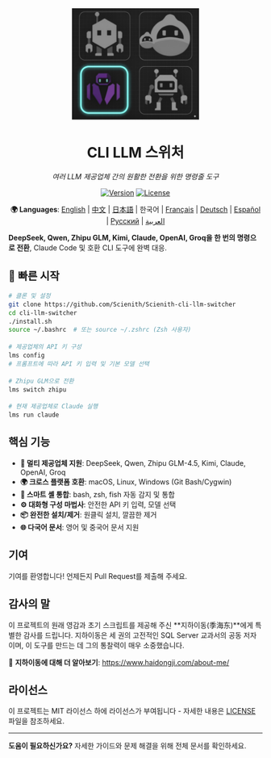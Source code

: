 <div align="center">

<img src="assets/images/logo/logo.jpeg" alt="CLI LLM 스위처" width="50%">

# CLI LLM 스위처

*여러 LLM 제공업체 간의 원활한 전환을 위한 명령줄 도구*

[![Version](https://img.shields.io/badge/version-v0.1.0a1-blue.svg)](https://github.com/Scienith/Scienith-cli-llm-switcher/releases)
[![License](https://img.shields.io/badge/license-MIT-green.svg)](LICENSE)

**🌍 Languages**: [English](README.md) | [中文](README_zh.md) | [日本語](README_ja.md) | 한국어 | [Français](README_fr.md) | [Deutsch](README_de.md) | [Español](README_es.md) | [Русский](README_ru.md) | [العربية](README_ar.md)

</div>

**DeepSeek, Qwen, Zhipu GLM, Kimi, Claude, OpenAI, Groq을 한 번의 명령으로 전환**, Claude Code 및 호환 CLI 도구에 완벽 대응.

## 🚀 빠른 시작

```bash
# 클론 및 설정
git clone https://github.com/Scienith/Scienith-cli-llm-switcher
cd cli-llm-switcher
./install.sh
source ~/.bashrc  # 또는 source ~/.zshrc (Zsh 사용자)

# 제공업체의 API 키 구성
lms config
# 프롬프트에 따라 API 키 입력 및 기본 모델 선택

# Zhipu GLM으로 전환
lms switch zhipu

# 현재 제공업체로 Claude 실행
lms run claude
```

## 핵심 기능

- **🔄 멀티 제공업체 지원**: DeepSeek, Qwen, Zhipu GLM-4.5, Kimi, Claude, OpenAI, Groq
- **🌍 크로스 플랫폼 호환**: macOS, Linux, Windows (Git Bash/Cygwin)
- **🔧 스마트 셸 통합**: bash, zsh, fish 자동 감지 및 통합
- **⚙️ 대화형 구성 마법사**: 안전한 API 키 입력, 모델 선택
- **📦 완전한 설치/제거**: 원클릭 설치, 깔끔한 제거
- **🌐 다국어 문서**: 영어 및 중국어 문서 지원

## 기여

기여를 환영합니다! 언제든지 Pull Request를 제출해 주세요.

## 감사의 말

이 프로젝트의 원래 영감과 초기 스크립트를 제공해 주신 **지하이동(季海东)**에게 특별한 감사를 드립니다. 지하이동은 세 권의 고전적인 SQL Server 교과서의 공동 저자이며, 이 도구를 만드는 데 그의 통찰력이 매우 소중했습니다.

🔗 **지하이동에 대해 더 알아보기**: https://www.haidongji.com/about-me/

## 라이선스

이 프로젝트는 MIT 라이선스 하에 라이선스가 부여됩니다 - 자세한 내용은 [LICENSE](LICENSE) 파일을 참조하세요.

---

**도움이 필요하신가요?** 자세한 가이드와 문제 해결을 위해 전체 문서를 확인하세요.